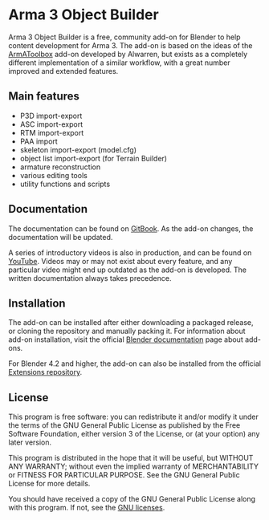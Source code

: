 # Arma 3 Object Builder

Arma 3 Object Builder is a free, community add-on for Blender to help content development for Arma 3. The add-on is based on the ideas of the [ArmAToolbox](https://github.com/AlwarrenSidh/ArmAToolbox) add-on developed by Alwarren, but exists as a completely different implementation of a similar workflow, with a great number improved and extended features.

## Main features

- P3D import-export
- ASC import-export
- RTM import-export
- PAA import
- skeleton import-export (model.cfg)
- object list import-export (for Terrain Builder)
- armature reconstruction
- various editing tools
- utility functions and scripts

## Documentation

The documentation can be found on [GitBook](https://mrcmodding.gitbook.io/arma-3-object-builder/home). As the add-on changes, the documentation will be updated.

A series of introductory videos is also in production, and can be found on [YouTube](https://youtube.com/playlist?list=PL1L8e_Shj5DErJinP8vtLTImQ5PY4K9IN&si=U_AGJSK5mSi6VrjG). Videos may or may not exist about every feature, and any particular video might end up outdated as the add-on is developed. The written documentation always takes precedence.

## Installation

The add-on can be installed after either downloading a packaged release, or cloning the repository and manually packing it.
For information about add-on installation, visit the official [Blender documentation](https://docs.blender.org/manual/en/latest/editors/preferences/addons.html) page about add-ons.

For Blender 4.2 and higher, the add-on can also be installed from the official [Extensions repository](https://extensions.blender.org/add-ons/arma3objectbuilder).

## License

This program is free software: you can redistribute it and/or modify it under the terms of the GNU General Public License as published by the Free Software Foundation, either version 3 of the License, or (at your option) any later version.

This program is distributed in the hope that it will be useful, but WITHOUT ANY WARRANTY; without even the implied warranty of MERCHANTABILITY or FITNESS FOR  PARTICULAR PURPOSE. See the GNU General Public License for more details.

You should have received a copy of the GNU General Public License along with this program. If not, see the [GNU licenses](http://www.gnu.org/licenses/).
